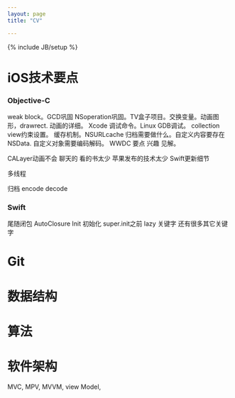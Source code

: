 ```yaml
---
layout: page
title: "CV"

---
```

{% include JB/setup %}  

# iOS技术要点

### Objective-C

weak block。GCD巩固 NSoperation巩固。TV盒子项目。交换变量。动画图形，drawrect. 动画的详细。
Xcode 调试命令。Linux GDB调试。
collection view约束设置。
缓存机制。NSURLcache
归档需要做什么。自定义内容要存在NSData. 自定义对象需要编码解码。
WWDC 要点 兴趣 见解。

CALayer动画不会
聊天的 看的书太少
苹果发布的技术太少
Swift更新细节



多线程

归档 encode decode


### Swift

尾随闭包
AutoClosure
Init 初始化 super.init之前
lazy 关键字 还有很多其它关键字

# Git

# 数据结构

# 算法

# 软件架构
MVC, MPV, MVVM, view Model,
